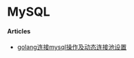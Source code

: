 # MySQL

#### Articles
* [golang连接mysql操作及动态连接池设置](https://my.oschina.net/mickelfeng/blog/1627763)

